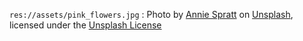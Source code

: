 `res://assets/pink_flowers.jpg` : Photo by <a href="https://unsplash.com/@anniespratt">Annie Spratt</a> on <a href="https://unsplash.com/photos/a-blurry-photo-of-a-bunch-of-pink-flowers-E33eOc7wjUY">Unsplash</a>, licensed under the [Unsplash License](https://unsplash.com/license)